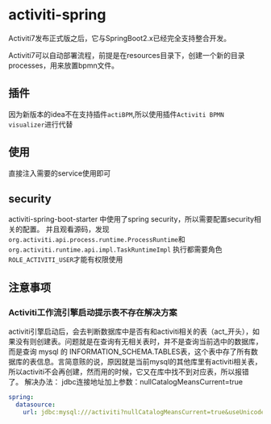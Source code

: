 # activiti-spring
Activiti7发布正式版之后，它与SpringBoot2.x已经完全支持整合开发。

Activiti7可以自动部署流程，前提是在resources目录下，创建一个新的目录processes，用来放置bpmn文件。

## 插件
因为新版本的idea不在支持插件`actiBPM`,所以使用插件`Activiti BPMN visualizer`进行代替

## 使用
直接注入需要的service使用即可

## security
activiti-spring-boot-starter 中使用了spring security，所以需要配置security相关的配置。
并且观看源码，发现
`org.activiti.api.process.runtime.ProcessRuntime`和
`org.activiti.runtime.api.impl.TaskRuntimeImpl`
执行都需要角色`ROLE_ACTIVITI_USER`才能有权限使用

## 注意事项
### Activiti工作流引擎启动提示表不存在解决方案
activiti引擎启动后，会去判断数据库中是否有和activiti相关的表（act_开头），如果没有则创建表。问题就是在查询有无相关表时，并不是查询当前选中的数据库，而是查询 mysql 的 INFORMATION_SCHEMA.TABLES表，这个表中存了所有数据库的表信息。言简意赅的说，原因就是当前mysql的其他库里有activiti相关表，所以activiti不会再创建，然而用的时候，它又在库中找不到对应表，所以报错了。
解决办法：
jdbc连接地址加上参数：nullCatalogMeansCurrent=true
```yaml
spring:
  datasource:
    url: jdbc:mysql:///activiti?nullCatalogMeansCurrent=true&useUnicode=true&characterEncoding=utf8&serverTimezone=GMT&createDatabaseIfNotExist=true
```